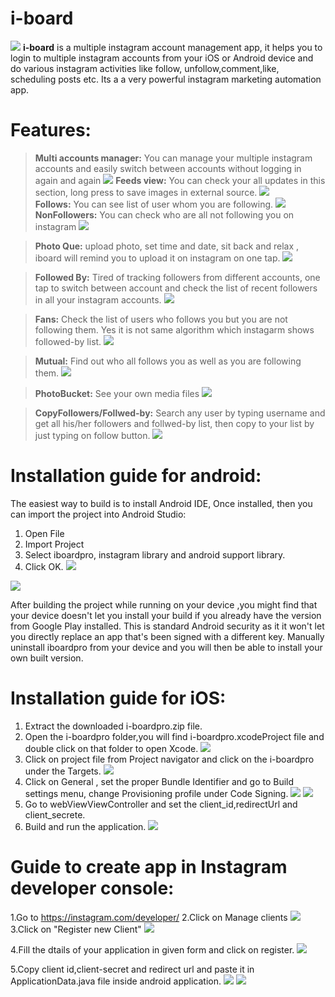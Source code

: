 # i-board
![](http://i.imgur.com/W1zWB5O.png)
**i-board** is a multiple instagram account management app, it helps you to login to multiple instagram accounts from your  iOS or Android device and do various instagram activities like follow, unfollow,comment,like, scheduling posts etc. Its a a very powerful instagram marketing automation app.

Features:
============================

> **Multi accounts manager:** You can manage your multiple instagram accounts and easily switch between accounts without logging in again and again        ![](http://i.imgur.com/1bAINYl.png)
> **Feeds view:** You can check your all updates in this section, long press to save images in external source. ![](http://i.imgur.com/rjlzCT3.png)            
>**Follows:** You can see list of user whom you are following. ![](http://i.imgur.com/f2FfDpY.png) 
> **NonFollowers:** You can check who are all not following you on instagram ![](http://i.imgur.com/iW4oTZ9.png)

> **Photo Que:** upload photo, set time and date, sit back and relax , iboard will remind you to upload it on instagram on one tap. ![](http://i.imgur.com/epXonbP.png) 

> **Followed By:** Tired of tracking followers  from different accounts, one tap to switch between account and check the list of recent followers in all your instagram accounts. ![](http://i.imgur.com/g2knrj7.png) 

>**Fans:** Check the list of users who follows you but you are not following them. Yes it is not same algorithm  which instagarm shows followed-by list. ![](http://i.imgur.com/DcuhJQS.png) 

>**Mutual:** Find out who all follows you as well as you are following them. ![](http://i.imgur.com/na9FIg9.png) 
 
>**PhotoBucket:** See your own media files ![](http://i.imgur.com/0Kozy83.png) 

>**CopyFollowers/Follwed-by:**  Search any user by typing username and get all his/her followers and follwed-by list, then copy to your list by just typing on follow button. ![](http://i.imgur.com/mIoxgMa.png)



Installation guide for android:
============================

The easiest way to build is to install Android IDE, Once installed, then you can import the project into Android Studio:
1.	Open File
2.	Import Project
3.	Select iboardpro, instagram library and android support library.
4.	Click OK.
 ![](http://i.imgur.com/d3v3MIJ.png)

 ![](http://i.imgur.com/nUBibNz.png)
 
 After building the project while running on your device ,you might find that your device doesn't let you install your build if you already have the version from Google Play installed. This is standard Android security as it it won't let you directly replace an app that's been signed with a different key. Manually uninstall iboardpro from your device and you will then be able to install your own built version.
 
 Installation guide for iOS:
============================

1. Extract the downloaded i-boardpro.zip file.
2. Open the i-boardpro folder,you will find i-boardpro.xcodeProject file and double click on that folder to open Xcode. ![](http://i.imgur.com/lpEMsn2.png)
3. Click on project file from Project navigator and click on the i-boardpro under the Targets. ![](http://i.imgur.com/aAnc59y.png) 
4. Click on General , set the proper Bundle Identifier and go to Build settings menu, change Provisioning profile under Code Signing. ![](http://i.imgur.com/YrlK4kv.png) ![](http://i.imgur.com/Ko7cI1i.png)
5. Go to webViewViewController and set the client_id,redirectUrl and client_secrete. 
6. Build and run the application. ![](http://i.imgur.com/wJZCtRk.png) 



Guide to create app in Instagram developer console:
==================================================
1.Go to https://instagram.com/developer/
2.Click on Manage clients
![](http://i.imgur.com/ya3i3O5.png)
3.Click on "Register new Client" 
![](http://i.imgur.com/xsoZnHQ.png)

4.Fill the dtails of your application in given form and click on register.
![](http://i.imgur.com/P86z2to.png)

5.Copy client id,client-secret and redirect url and paste it in ApplicationData.java file inside android application.
![](http://i.imgur.com/NVlwoNu.png)
![](http://i.imgur.com/COH5zJP.png)
